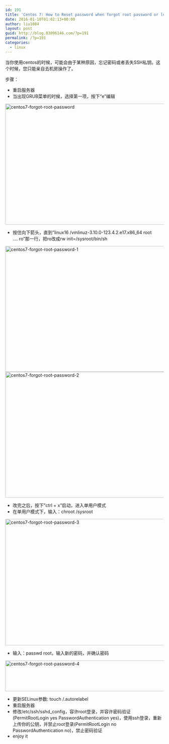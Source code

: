 ```yaml
---
id: 191
title: 'Centos 7: How to Reset password when forgot root password or lost your SSH private key'
date: 2016-01-10T01:02:13+00:00
author: liu1084
layout: post
guid: http://blog.83096146.com/?p=191
permalink: /?p=191
categories:
  - linux
---
```

当你使用centos的时候，可能会由于某种原因，忘记密码或者丢失SSH私钥。这个时候，您只能亲自去机房操作了。

步骤：

  * 重启服务器
  * 当出现GRUB菜单的时候，选择第一项，按下“e&#8221;编辑

<img class="aligncenter size-full wp-image-183" src="http://blog.83096146.com/wp-content/uploads/2016/01/centos7-forgot-root-password.png" alt="centos7-forgot-root-password" width="721" height="385" srcset="http://blog.83096146.com/wp-content/uploads/2016/01/centos7-forgot-root-password-300x160.png 300w, http://blog.83096146.com/wp-content/uploads/2016/01/centos7-forgot-root-password.png 721w" sizes="(max-width: 721px) 100vw, 721px" />

  * 按住向下箭头，直到&#8221;linux16 /vmlinuz-3.10.0-123.4.2.e17.x86_64 root &#8230;. ro&#8221;那一行，把ro改成rw init=/sysroot/bin/sh

<img class="aligncenter size-full wp-image-184" src="http://blog.83096146.com/wp-content/uploads/2016/01/centos7-forgot-root-password-1.png" alt="centos7-forgot-root-password-1" width="721" height="400" srcset="http://blog.83096146.com/wp-content/uploads/2016/01/centos7-forgot-root-password-1-300x166.png 300w, http://blog.83096146.com/wp-content/uploads/2016/01/centos7-forgot-root-password-1.png 721w" sizes="(max-width: 721px) 100vw, 721px" />

<img class="aligncenter size-full wp-image-185" src="http://blog.83096146.com/wp-content/uploads/2016/01/centos7-forgot-root-password-2.png" alt="centos7-forgot-root-password-2" width="721" height="400" srcset="http://blog.83096146.com/wp-content/uploads/2016/01/centos7-forgot-root-password-2-300x166.png 300w, http://blog.83096146.com/wp-content/uploads/2016/01/centos7-forgot-root-password-2.png 721w" sizes="(max-width: 721px) 100vw, 721px" />

<!--more-->

  * 改完之后，按下&#8221;ctrl + x&#8221;启动，进入单用户模式
  * 在单用户模式下，输入：chroot /sysroot

<img class="aligncenter size-full wp-image-186" src="http://blog.83096146.com/wp-content/uploads/2016/01/centos7-forgot-root-password-3.png" alt="centos7-forgot-root-password-3" width="721" height="402" srcset="http://blog.83096146.com/wp-content/uploads/2016/01/centos7-forgot-root-password-3-300x167.png 300w, http://blog.83096146.com/wp-content/uploads/2016/01/centos7-forgot-root-password-3.png 721w" sizes="(max-width: 721px) 100vw, 721px" />

  * 输入：passwd root，输入新的密码，并确认密码

<img class="aligncenter size-full wp-image-187" src="http://blog.83096146.com/wp-content/uploads/2016/01/centos7-forgot-root-password-4.png" alt="centos7-forgot-root-password-4" width="721" height="98" srcset="http://blog.83096146.com/wp-content/uploads/2016/01/centos7-forgot-root-password-4-300x41.png 300w, http://blog.83096146.com/wp-content/uploads/2016/01/centos7-forgot-root-password-4.png 721w" sizes="(max-width: 721px) 100vw, 721px" />

  * 更新SELinux参数: touch /.autorelabel
  * 重启服务器
  * 修改/etc/ssh/sshd_config，容许root登录，并容许密码验证(PermitRootLogin yes PasswordAuthentication yes)，使用ssh登录，重新上传你的公钥，并禁止root登录(PermitRootLogin no PasswordAuthentication no)，禁止密码验证
  * enjoy it